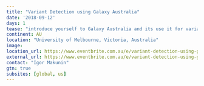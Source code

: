 ```yaml
---
title: "Variant Detection using Galaxy Australia"
date: '2018-09-12'
days: 1
tease: "introduce yourself to Galaxy Australia and its use it for variant detection"
continent: AU
location: "University of Melbourne, Victoria, Australia"
image: 
location_url: https://www.eventbrite.com.au/e/variant-detection-using-galaxy-australia-embl-abr-melbourne-bioinformatics-node-tickets-48266015953#map-target
external_url: https://www.eventbrite.com.au/e/variant-detection-using-galaxy-australia-embl-abr-melbourne-bioinformatics-node-tickets-48266015953
contact: "Igor Makunin"
gtn: true
subsites: [global, us]
---
```

